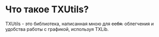 # Что такое TXUtils? 
TXUtils - это библиотека, написанная мною для ~~себя.~~ облегчения и удобства работы с графикой, используя TXLib.
